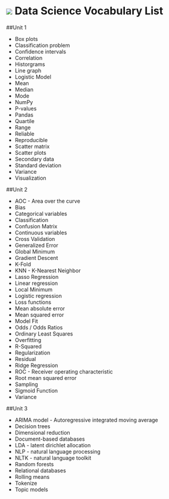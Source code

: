 # ![](https://ga-dash.s3.amazonaws.com/production/assets/logo-9f88ae6c9c3871690e33280fcf557f33.png) Data Science Vocabulary List

##Unit 1

- Box plots
- Classification problem
- Confidence intervals
- Correlation
- Historgrams
- Line graph
- Logistic Model
- Mean
- Median
- Mode
- NumPy
- P-values
- Pandas
- Quartile
- Range
- Reliable
- Reproducible
- Scatter matrix
- Scatter plots
- Secondary data
- Standard deviation
- Variance
- Visualization

##Unit 2

- AOC - Area over the curve
- Bias
- Categorical variables
- Classification
- Confusion Matrix
- Continuous variables
- Cross Validation
- Generalized Error
- Global Minimum
- Gradient Descent
- K-Fold
- KNN - K-Nearest Neighbor
- Lasso Regression
- Linear regression
- Local Minimum
- Logistic regression
- Loss functions
- Mean absolute error
- Mean squared error
- Model Fit
- Odds / Odds Ratios
- Ordinary Least Squares
- Overfitting
- R-Squared
- Regularization
- Residual
- Ridge Regression
- ROC - Receiver operating characteristic
- Root mean squared error
- Sampling
- Sigmoid Function
- Variance

##Unit 3

- ARIMA model - Autoregressive integrated moving average
- Decision trees
- Dimensional reduction
- Document-based databases
- LDA - latent dirichlet allocation
- NLP - natural language processing
- NLTK - natural language toolkit
- Random forests
- Relational databases
- Rolling means
- Tokenize
- Topic models
